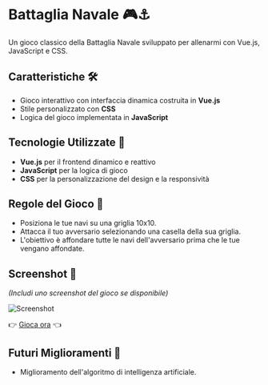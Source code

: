 # Battaglia Navale 🎮⚓

Un gioco classico della Battaglia Navale sviluppato per allenarmi con Vue.js, JavaScript e CSS.

## Caratteristiche 🛠
- Gioco interattivo con interfaccia dinamica costruita in **Vue.js**
- Stile personalizzato con **CSS**
- Logica del gioco implementata in **JavaScript**

## Tecnologie Utilizzate 🚀
- **Vue.js** per il frontend dinamico e reattivo
- **JavaScript** per la logica di gioco
- **CSS** per la personalizzazione del design e la responsività


## Regole del Gioco 📝
- Posiziona le tue navi su una griglia 10x10.
- Attacca il tuo avversario selezionando una casella della sua griglia.
- L'obiettivo è affondare tutte le navi dell'avversario prima che le tue vengano affondate.

## Screenshot 📸
*(Includi uno screenshot del gioco se disponibile)*

![Screenshot](./assets/sea-battle.png)

👉 [Gioca ora]( https://thomas-mach.github.io/sea_battle/) 👈

## Futuri Miglioramenti 🔧
- Miglioramento dell'algoritmo di intelligenza artificiale.


